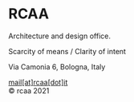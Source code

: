 # RCAA

Architecture and design office.

Scarcity of means / Clarity of intent

Via Camonia 6, Bologna, Italy

[mail[at]rcaa[dot]it](mailto:mail@rcaa.it)\
© rcaa 2021
